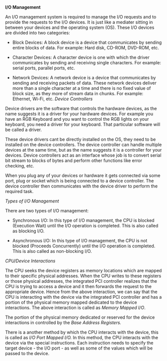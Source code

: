 **I/O Management**

An I/O management system is required to manage the I/O requests and to provide the requests to the I/O devices. It is just like a mediater sitting in between your devices and the operating system (OS). These I/O devices are divided into two categories:

- Block Devices: A block device is a device that communicates by sending entire blocks of data. For example: Hard disk, CD-ROM, DVD-ROM, etc.

- Character Devices: A character device is one with which the driver communicates by sending and receiving single characters. For example: serial ports, parallel ports, etc.

- Network Devices: A network device is a device that communicates by sending and receiving packets of data. These network devices deliver more than a single character at a time and there is no fixed value of block size, as they more of stream data in chunks. For example: Ethernet, Wi-Fi, etc.
*Device Controllers*

Device drivers are the software that controls the hardware devices, as the name suggests it is a driver for your hardware devices. For example you have an RGB Keyboard and you want to control the RGB lights on your keyboard, you need a driver for your keyboard. That particular software will be called a driver.

These device drivers cant be directly installed on the OS, they need to be installed on the device controllers. The device controller can handle multiple devices at the same time, but as the name suggests it is a controller for your devices. Device controllers act as an interface whose job is to convert serial bit stream to blocks of bytes and perform other functions like error checking, etc.

When you plug any of your devices or hardware it gets connected via some port, plug or socket which is being connected to a device controller. The device controller then communicates with the device driver to perform the required task.

*Types of I/O Management*

There are two types of I/O management:

- Synchronous I/O: In this type of I/O management, the CPU is blocked (Execution Wait) until the I/O operation is completed. This is also called as blocking I/O.

- Asynchronous I/O: In this type of I/O management, the CPU is not blocked (Proceeds Concurrently) until the I/O operation is completed. This is also called as non-blocking I/O.

*CPU/Device Interactions*

The CPU seeks the device registers as memory locations which are mapped to their specific physical addresses. When the CPU writes to these registers or those physical addresses, the integrated PCI controller realizes that the CPU is trying to access a device and it then forwards the request to the appropriate device. Hence from the above interaction, we can say that the CPU is interacting with the device via the integrated PCI controller and has a portion of the physical memory mapped dedicated to the device interactions. The above interaction is called as *Memory Mapped I/O*.

The portion of the physical memory dedicated or reserved for the device interactions in controlled by the *Base Address Registers.*

There is a another method by which the CPU interacts with the device, this is called as *I/O Port Mapped I/O.* In this method, the CPU interacts with the device via the special instructions. Each instruction needs to specify the target device - the I/O port - as well as some of the values which will be passed to the device.
